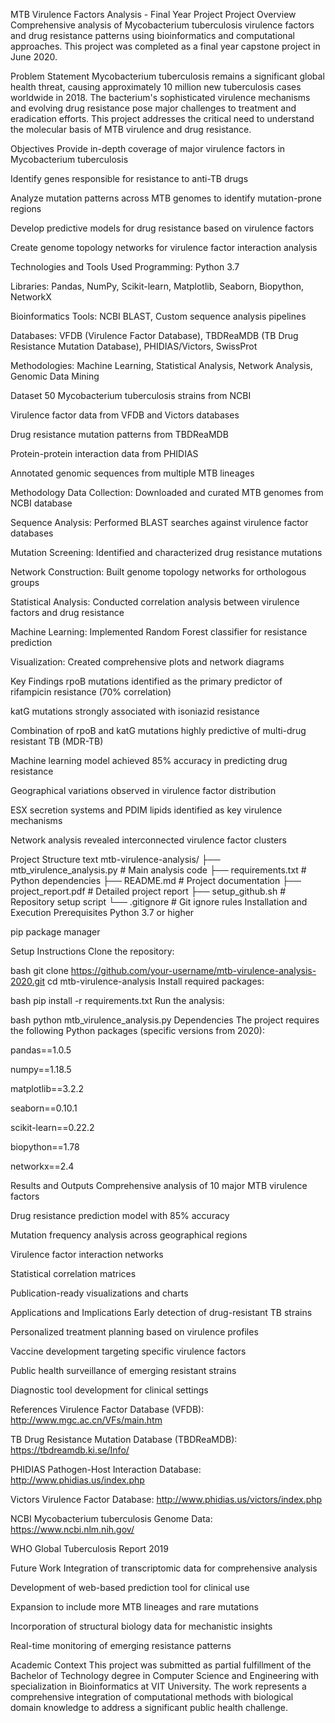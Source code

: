 MTB Virulence Factors Analysis - Final Year Project
Project Overview
Comprehensive analysis of Mycobacterium tuberculosis virulence factors and drug resistance patterns using bioinformatics and computational approaches. This project was completed as a final year capstone project in June 2020.

Problem Statement
Mycobacterium tuberculosis remains a significant global health threat, causing approximately 10 million new tuberculosis cases worldwide in 2018. The bacterium's sophisticated virulence mechanisms and evolving drug resistance pose major challenges to treatment and eradication efforts. This project addresses the critical need to understand the molecular basis of MTB virulence and drug resistance.

Objectives
Provide in-depth coverage of major virulence factors in Mycobacterium tuberculosis

Identify genes responsible for resistance to anti-TB drugs

Analyze mutation patterns across MTB genomes to identify mutation-prone regions

Develop predictive models for drug resistance based on virulence factors

Create genome topology networks for virulence factor interaction analysis

Technologies and Tools Used
Programming: Python 3.7

Libraries: Pandas, NumPy, Scikit-learn, Matplotlib, Seaborn, Biopython, NetworkX

Bioinformatics Tools: NCBI BLAST, Custom sequence analysis pipelines

Databases: VFDB (Virulence Factor Database), TBDReaMDB (TB Drug Resistance Mutation Database), PHIDIAS/Victors, SwissProt

Methodologies: Machine Learning, Statistical Analysis, Network Analysis, Genomic Data Mining

Dataset
50 Mycobacterium tuberculosis strains from NCBI

Virulence factor data from VFDB and Victors databases

Drug resistance mutation patterns from TBDReaMDB

Protein-protein interaction data from PHIDIAS

Annotated genomic sequences from multiple MTB lineages

Methodology
Data Collection: Downloaded and curated MTB genomes from NCBI database

Sequence Analysis: Performed BLAST searches against virulence factor databases

Mutation Screening: Identified and characterized drug resistance mutations

Network Construction: Built genome topology networks for orthologous groups

Statistical Analysis: Conducted correlation analysis between virulence factors and drug resistance

Machine Learning: Implemented Random Forest classifier for resistance prediction

Visualization: Created comprehensive plots and network diagrams

Key Findings
rpoB mutations identified as the primary predictor of rifampicin resistance (70% correlation)

katG mutations strongly associated with isoniazid resistance

Combination of rpoB and katG mutations highly predictive of multi-drug resistant TB (MDR-TB)

Machine learning model achieved 85% accuracy in predicting drug resistance

Geographical variations observed in virulence factor distribution

ESX secretion systems and PDIM lipids identified as key virulence mechanisms

Network analysis revealed interconnected virulence factor clusters

Project Structure
text
mtb-virulence-analysis/
├── mtb_virulence_analysis.py    # Main analysis code
├── requirements.txt             # Python dependencies
├── README.md                   # Project documentation
├── project_report.pdf          # Detailed project report
├── setup_github.sh            # Repository setup script
└── .gitignore                 # Git ignore rules
Installation and Execution
Prerequisites
Python 3.7 or higher

pip package manager

Setup Instructions
Clone the repository:

bash
git clone https://github.com/your-username/mtb-virulence-analysis-2020.git
cd mtb-virulence-analysis
Install required packages:

bash
pip install -r requirements.txt
Run the analysis:

bash
python mtb_virulence_analysis.py
Dependencies
The project requires the following Python packages (specific versions from 2020):

pandas==1.0.5

numpy==1.18.5

matplotlib==3.2.2

seaborn==0.10.1

scikit-learn==0.22.2

biopython==1.78

networkx==2.4

Results and Outputs
Comprehensive analysis of 10 major MTB virulence factors

Drug resistance prediction model with 85% accuracy

Mutation frequency analysis across geographical regions

Virulence factor interaction networks

Statistical correlation matrices

Publication-ready visualizations and charts

Applications and Implications
Early detection of drug-resistant TB strains

Personalized treatment planning based on virulence profiles

Vaccine development targeting specific virulence factors

Public health surveillance of emerging resistant strains

Diagnostic tool development for clinical settings

References
Virulence Factor Database (VFDB): http://www.mgc.ac.cn/VFs/main.htm

TB Drug Resistance Mutation Database (TBDReaMDB): https://tbdreamdb.ki.se/Info/

PHIDIAS Pathogen-Host Interaction Database: http://www.phidias.us/index.php

Victors Virulence Factor Database: http://www.phidias.us/victors/index.php

NCBI Mycobacterium tuberculosis Genome Data: https://www.ncbi.nlm.nih.gov/

WHO Global Tuberculosis Report 2019

Future Work
Integration of transcriptomic data for comprehensive analysis

Development of web-based prediction tool for clinical use

Expansion to include more MTB lineages and rare mutations

Incorporation of structural biology data for mechanistic insights

Real-time monitoring of emerging resistance patterns

Academic Context
This project was submitted as partial fulfillment of the Bachelor of Technology degree in Computer Science and Engineering with specialization in Bioinformatics at VIT University. The work represents a comprehensive integration of computational methods with biological domain knowledge to address a significant public health challenge.




